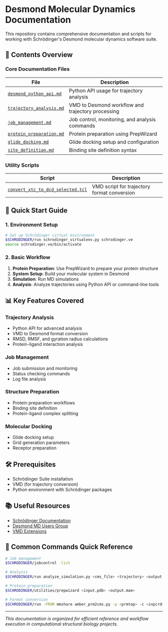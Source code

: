 # Desmond Molecular Dynamics Documentation

This repository contains comprehensive documentation and scripts for working with Schrödinger's Desmond molecular dynamics software suite.

## 📁 Contents Overview

### Core Documentation Files

| File | Description |
|------|-------------|
| [`desmond_python_api.md`](./desmond_python_api.md) | Python API usage for trajectory analysis |
| [`trajectory_analysis.md`](./trajectory_analysis.md) | VMD to Desmond workflow and trajectory processing |
| [`job_management.md`](./job_management.md) | Job control, monitoring, and analysis commands |
| [`protein_preparation.md`](./protein_preparation.md) | Protein preparation using PrepWizard |
| [`glide_docking.md`](./glide_docking.md) | Glide docking setup and configuration |
| [`site_definition.md`](./site_definition.md) | Binding site definition syntax |

### Utility Scripts

| Script | Description |
|--------|-------------|
| [`convert_xtc_to_dcd_selected.tcl`](./convert_xtc_to_dcd_selected.tcl) | VMD script for trajectory format conversion |

## 🚀 Quick Start Guide

### 1. Environment Setup
```bash
# Set up Schrödinger virtual environment
$SCHRODINGER/run schrodinger_virtualenv.py schrodinger.ve
source schrodinger.ve/bin/activate
```

### 2. Basic Workflow
1. **Protein Preparation**: Use PrepWizard to prepare your protein structure
2. **System Setup**: Build your molecular system in Desmond
3. **Simulation**: Run MD simulations
4. **Analysis**: Analyze trajectories using Python API or command-line tools

## 📊 Key Features Covered

### Trajectory Analysis
- Python API for advanced analysis
- VMD to Desmond format conversion
- RMSD, RMSF, and gyration radius calculations
- Protein-ligand interaction analysis

### Job Management
- Job submission and monitoring
- Status checking commands
- Log file analysis

### Structure Preparation
- Protein preparation workflows
- Binding site definition
- Protein-ligand complex splitting

### Molecular Docking
- Glide docking setup
- Grid generation parameters
- Receptor preparation

## 🛠️ Prerequisites

- Schrödinger Suite installation
- VMD (for trajectory conversion)
- Python environment with Schrödinger packages

## 📚 Useful Resources

- [Schrödinger Documentation](https://www.schrodinger.com/documentation)
- [Desmond MD Users Group](https://groups.google.com/g/desmond-md-users)
- [VMD Extensions](https://github.com/tonigi/vmd_extensions)

## 🔧 Common Commands Quick Reference

```bash
# Job management
$SCHRODINGER/jobcontrol -list

# Analysis
$SCHRODINGER/run analyze_simulation.py <cms_file> <trajectory> <output.eaf> <input.eaf>

# Protein preparation
$SCHRODINGER/utilities/prepwizard <input.pdb> <output.mae>

# Format conversion
$SCHRODINGER/run -FROM mmshare amber_prm2cms.py -p <prmtop> -c <inpcrd> -o <output>
```

---

*This documentation is organized for efficient reference and workflow execution in computational structural biology projects.*